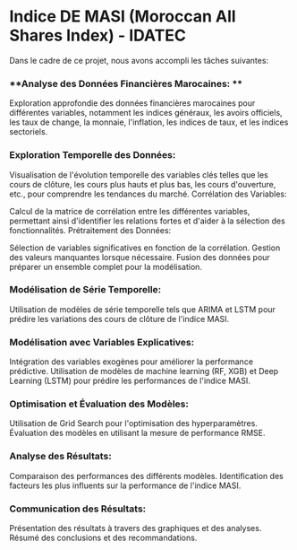 # Indice DE MASI (Moroccan All Shares Index) - IDATEC

Dans le cadre de ce projet, nous avons accompli les tâches suivantes:

### **Analyse des Données Financières Marocaines: **
Exploration approfondie des données financières marocaines pour différentes variables, notamment les indices généraux, les avoirs officiels, les taux de change, la monnaie, l'inflation, les indices de taux, et les indices sectoriels.
### Exploration Temporelle des Données:

Visualisation de l'évolution temporelle des variables clés telles que les cours de clôture, les cours plus hauts et plus bas, les cours d'ouverture, etc., pour comprendre les tendances du marché.
Corrélation des Variables:

Calcul de la matrice de corrélation entre les différentes variables, permettant ainsi d'identifier les relations fortes et d'aider à la sélection des fonctionnalités.
Prétraitement des Données:

Sélection de variables significatives en fonction de la corrélation.
Gestion des valeurs manquantes lorsque nécessaire.
Fusion des données pour préparer un ensemble complet pour la modélisation.

### Modélisation de Série Temporelle:

Utilisation de modèles de série temporelle tels que ARIMA et LSTM pour prédire les variations des cours de clôture de l'indice MASI.
###  Modélisation avec Variables Explicatives:

Intégration des variables exogènes pour améliorer la performance prédictive.
Utilisation de modèles de machine learning (RF, XGB) et Deep Learning (LSTM) pour prédire les performances de l'indice MASI.
### Optimisation et Évaluation des Modèles:

Utilisation de Grid Search pour l'optimisation des hyperparamètres.
Évaluation des modèles en utilisant la mesure de performance RMSE.
### Analyse des Résultats:

Comparaison des performances des différents modèles.
Identification des facteurs les plus influents sur la performance de l'indice MASI.
### Communication des Résultats:

Présentation des résultats à travers des graphiques et des analyses.
Résumé des conclusions et des recommandations.
